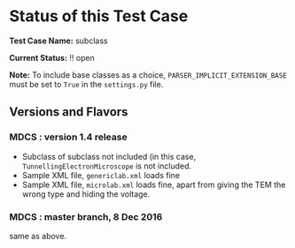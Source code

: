 # Status of this Test Case

**Test Case Name:**  subclass

**Current Status:**  :bangbang: open

**Note:** To include base classes as a choice,
  `PARSER_IMPLICIT_EXTENSION_BASE` must be set to `True` in the
  `settings.py` file.  

## Versions and Flavors

### MDCS : version 1.4 release

*  Subclass of subclass not included (in this case,
   `TunnellingElectronMicroscope` is not included.
*  Sample XML file, `genericlab.xml` loads fine
*  Sample XML file, `microlab.xml` loads fine, apart from giving the
   TEM the wrong type and hiding the voltage.

### MDCS : master branch, 8 Dec 2016

same as above.

